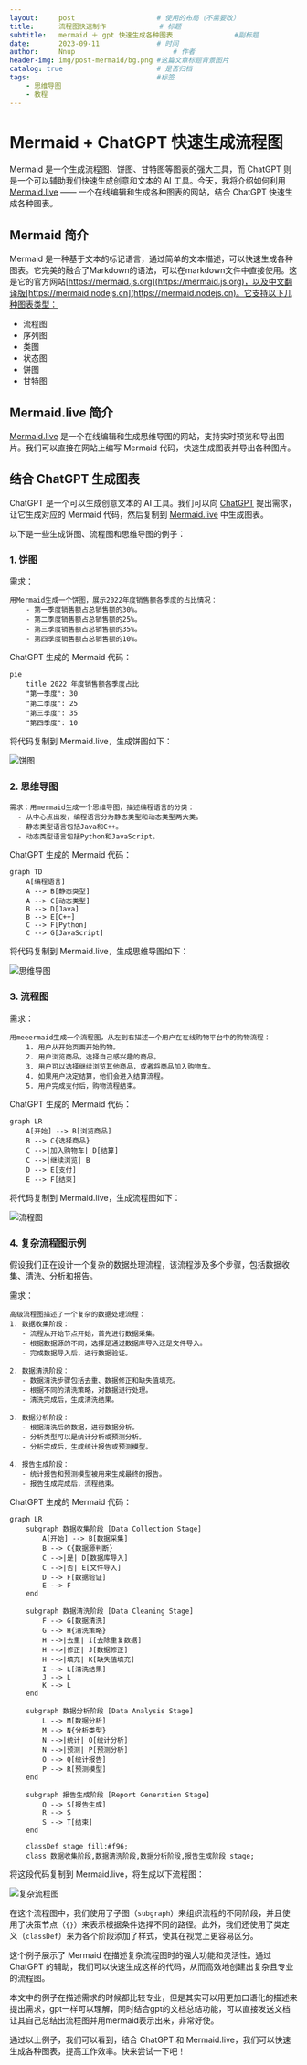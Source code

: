 ```yaml
---
layout:     post   				    # 使用的布局（不需要改）
title:      流程图快速制作				# 标题 
subtitle:   mermaid ＋ gpt 快速生成各种图表               #副标题
date:       2023-09-11 				# 时间
author:     Nnup 						# 作者
header-img: img/post-mermaid/bg.png	#这篇文章标题背景图片
catalog: true 						# 是否归档
tags:								#标签
    - 思维导图
    - 教程
---
```


# Mermaid + ChatGPT 快速生成流程图

Mermaid 是一个生成流程图、饼图、甘特图等图表的强大工具，而 ChatGPT 则是一个可以辅助我们快速生成创意和文本的 AI 工具。今天，我将介绍如何利用 [Mermaid.live](https://Mermaid.live) —— 一个在线编辑和生成各种图表的网站，结合 ChatGPT 快速生成各种图表。

## Mermaid 简介

Mermaid 是一种基于文本的标记语言，通过简单的文本描述，可以快速生成各种图表。它完美的融合了Markdown的语法，可以在markdown文件中直接使用。这是它的官方网站[https://mermaid.js.org](https://mermaid.js.org)，以及中文翻译版[https://mermaid.nodejs.cn](https://mermaid.nodejs.cn)。它支持以下几种图表类型：

- 流程图
- 序列图
- 类图
- 状态图
- 饼图
- 甘特图

## Mermaid.live 简介

[Mermaid.live](https://Mermaid.live) 是一个在线编辑和生成思维导图的网站，支持实时预览和导出图片。我们可以直接在网站上编写 Mermaid 代码，快速生成图表并导出各种图片。

## 结合 ChatGPT 生成图表

ChatGPT 是一个可以生成创意文本的 AI 工具。我们可以向 [ChatGPT](gpt.nnup.xyz) 提出需求，让它生成对应的 Mermaid 代码，然后复制到 [Mermaid.live](https://Mermaid.live) 中生成图表。

以下是一些生成饼图、流程图和思维导图的例子：

### 1. 饼图

需求：
```
用Mermaid生成一个饼图，展示2022年度销售额各季度的占比情况：
    - 第一季度销售额占总销售额的30%。
    - 第二季度销售额占总销售额的25%。
    - 第三季度销售额占总销售额的35%。
    - 第四季度销售额占总销售额的10%。
```

ChatGPT 生成的 Mermaid 代码：

```
pie
    title 2022 年度销售额各季度占比
    "第一季度": 30
    "第二季度": 25
    "第三季度": 35
    "第四季度": 10
```

将代码复制到 Mermaid.live，生成饼图如下：

![饼图](/img/post-mermaid/1.png "饼图")

### 2. 思维导图
```
需求：用mermaid生成一个思维导图，描述编程语言的分类：
  - 从中心点出发，编程语言分为静态类型和动态类型两大类。
  - 静态类型语言包括Java和C++。
  - 动态类型语言包括Python和JavaScript。
```

ChatGPT 生成的 Mermaid 代码：

```
graph TD
    A[编程语言]
    A --> B[静态类型]
    A --> C[动态类型]
    B --> D[Java]
    B --> E[C++]
    C --> F[Python]
    C --> G[JavaScript]
```

将代码复制到 Mermaid.live，生成思维导图如下：

![思维导图](/img/post-mermaid/2.png "思维导图")


### 3. 流程图

需求：
```
用meeermaid生成一个流程图，从左到右描述一个用户在在线购物平台中的购物流程：
    1. 用户从开始页面开始购物。
    2. 用户浏览商品，选择自己感兴趣的商品。
    3. 用户可以选择继续浏览其他商品，或者将商品加入购物车。
    4. 如果用户决定结算，他们会进入结算流程。
    5. 用户完成支付后，购物流程结束。
```

ChatGPT 生成的 Mermaid 代码：

```
graph LR
    A[开始] --> B[浏览商品]
    B --> C{选择商品}
    C -->|加入购物车| D[结算]
    C -->|继续浏览| B
    D --> E[支付]
    E --> F[结束]
```

将代码复制到 Mermaid.live，生成流程图如下：

![流程图](/img/post-mermaid/3.png "流程图")

### 4. 复杂流程图示例

假设我们正在设计一个复杂的数据处理流程，该流程涉及多个步骤，包括数据收集、清洗、分析和报告。

需求：
```
高级流程图描述了一个复杂的数据处理流程：
1. 数据收集阶段：
   - 流程从开始节点开始，首先进行数据采集。
   - 根据数据源的不同，选择是通过数据库导入还是文件导入。
   - 完成数据导入后，进行数据验证。

2. 数据清洗阶段：
   - 数据清洗步骤包括去重、数据修正和缺失值填充。
   - 根据不同的清洗策略，对数据进行处理。
   - 清洗完成后，生成清洗结果。

3. 数据分析阶段：
   - 根据清洗后的数据，进行数据分析。
   - 分析类型可以是统计分析或预测分析。
   - 分析完成后，生成统计报告或预测模型。

4. 报告生成阶段：
   - 统计报告和预测模型被用来生成最终的报告。
   - 报告生成完成后，流程结束。
```

ChatGPT 生成的 Mermaid 代码：

```
graph LR
    subgraph 数据收集阶段 [Data Collection Stage]
        A[开始] --> B[数据采集]
        B --> C{数据源判断}
        C -->|是| D[数据库导入]
        C -->|否| E[文件导入]
        D --> F[数据验证]
        E --> F
    end

    subgraph 数据清洗阶段 [Data Cleaning Stage]
        F --> G[数据清洗]
        G --> H{清洗策略}
        H -->|去重| I[去除重复数据]
        H -->|修正| J[数据修正]
        H -->|填充| K[缺失值填充]
        I --> L[清洗结果]
        J --> L
        K --> L
    end

    subgraph 数据分析阶段 [Data Analysis Stage]
        L --> M[数据分析]
        M --> N{分析类型}
        N -->|统计| O[统计分析]
        N -->|预测| P[预测分析]
        O --> Q[统计报告]
        P --> R[预测模型]
    end

    subgraph 报告生成阶段 [Report Generation Stage]
        Q --> S[报告生成]
        R --> S
        S --> T[结束]
    end

    classDef stage fill:#f96;
    class 数据收集阶段,数据清洗阶段,数据分析阶段,报告生成阶段 stage;
```

将这段代码复制到 Mermaid.live，将生成以下流程图：

![复杂流程图](/img/post-mermaid/4.png "复杂流程图")


在这个流程图中，我们使用了子图（`subgraph`）来组织流程的不同阶段，并且使用了决策节点（`{}`）来表示根据条件选择不同的路径。此外，我们还使用了类定义（`classDef`）来为各个阶段添加了样式，使其在视觉上更容易区分。

这个例子展示了 Mermaid 在描述复杂流程图时的强大功能和灵活性。通过 ChatGPT 的辅助，我们可以快速生成这样的代码，从而高效地创建出复杂且专业的流程图。

本文中的例子在描述需求的时候都比较专业，但是其实可以用更加口语化的描述来提出需求，gpt一样可以理解，同时结合gpt的文档总结功能，可以直接发送文档让其自己总结出流程图并用mermaid表示出来，非常好使。

通过以上例子，我们可以看到，结合 ChatGPT 和 Mermaid.live，我们可以快速生成各种图表，提高工作效率。快来尝试一下吧！